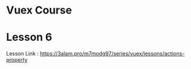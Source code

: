 # Vuex Course

# Lesson 6

Lesson Link : https://3alam.pro/m7modg97/series/vuex/lessons/actions-property
